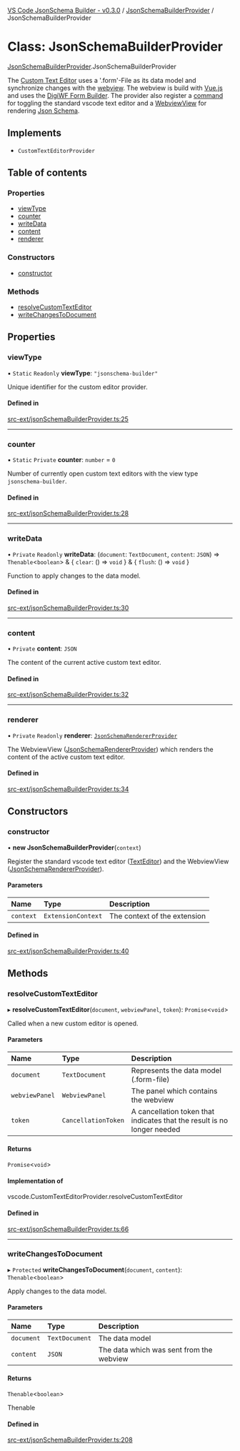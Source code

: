 [VS Code JsonSchema Builder - v0.3.0](../documentation.md) / [JsonSchemaBuilderProvider](../modules/JsonSchemaBuilderProvider.md) / JsonSchemaBuilderProvider

# Class: JsonSchemaBuilderProvider

[JsonSchemaBuilderProvider](../modules/JsonSchemaBuilderProvider.md).JsonSchemaBuilderProvider

The [Custom Text Editor](https://code.visualstudio.com/api/extension-guides/custom-editors) uses a '.form'-File as its
data model and synchronize changes with the [webview](https://code.visualstudio.com/api/extension-guides/webview).
The webview is build with [Vue.js](https://vuejs.org/) and uses the [DigiWF Form Builder](https://github.com/it-at-m/digiwf-form-builder).
The provider also register a [command](https://code.visualstudio.com/api/extension-guides/command) for toggling the
standard vscode text editor and a [WebviewView](https://code.visualstudio.com/api/extension-guides/webview)
for rendering [Json Schema](https://json-schema.org/).

## Implements

- `CustomTextEditorProvider`

## Table of contents

### Properties

- [viewType](JsonSchemaBuilderProvider.JsonSchemaBuilderProvider.md#viewtype)
- [counter](JsonSchemaBuilderProvider.JsonSchemaBuilderProvider.md#counter)
- [writeData](JsonSchemaBuilderProvider.JsonSchemaBuilderProvider.md#writedata)
- [content](JsonSchemaBuilderProvider.JsonSchemaBuilderProvider.md#content)
- [renderer](JsonSchemaBuilderProvider.JsonSchemaBuilderProvider.md#renderer)

### Constructors

- [constructor](JsonSchemaBuilderProvider.JsonSchemaBuilderProvider.md#constructor)

### Methods

- [resolveCustomTextEditor](JsonSchemaBuilderProvider.JsonSchemaBuilderProvider.md#resolvecustomtexteditor)
- [writeChangesToDocument](JsonSchemaBuilderProvider.JsonSchemaBuilderProvider.md#writechangestodocument)

## Properties

### viewType

▪ `Static` `Readonly` **viewType**: ``"jsonschema-builder"``

Unique identifier for the custom editor provider.

#### Defined in

[src-ext/jsonSchemaBuilderProvider.ts:25](https://github.com/FlowSquad/vs-code-vuetify-jsonschema-builder/blob/a6eae64/src-ext/jsonSchemaBuilderProvider.ts#L25)

___

### counter

▪ `Static` `Private` **counter**: `number` = `0`

Number of currently open custom text editors with the view type `jsonschema-builder`.

#### Defined in

[src-ext/jsonSchemaBuilderProvider.ts:28](https://github.com/FlowSquad/vs-code-vuetify-jsonschema-builder/blob/a6eae64/src-ext/jsonSchemaBuilderProvider.ts#L28)

___

### writeData

• `Private` `Readonly` **writeData**: (`document`: `TextDocument`, `content`: `JSON`) => `Thenable`<`boolean`\> & { `clear`: () => `void`  } & { `flush`: () => `void`  }

Function to apply changes to the data model.

#### Defined in

[src-ext/jsonSchemaBuilderProvider.ts:30](https://github.com/FlowSquad/vs-code-vuetify-jsonschema-builder/blob/a6eae64/src-ext/jsonSchemaBuilderProvider.ts#L30)

___

### content

• `Private` **content**: `JSON`

The content of the current active custom text editor.

#### Defined in

[src-ext/jsonSchemaBuilderProvider.ts:32](https://github.com/FlowSquad/vs-code-vuetify-jsonschema-builder/blob/a6eae64/src-ext/jsonSchemaBuilderProvider.ts#L32)

___

### renderer

• `Private` `Readonly` **renderer**: [`JsonSchemaRendererProvider`](JsonSchemaRendererProvider.JsonSchemaRendererProvider.md)

The WebviewView ([JsonSchemaRendererProvider](../modules/JsonSchemaRendererProvider.md)) which renders the content of the active custom text editor.

#### Defined in

[src-ext/jsonSchemaBuilderProvider.ts:34](https://github.com/FlowSquad/vs-code-vuetify-jsonschema-builder/blob/a6eae64/src-ext/jsonSchemaBuilderProvider.ts#L34)

## Constructors

### constructor

• **new JsonSchemaBuilderProvider**(`context`)

Register the standard vscode text editor ([TextEditor](../modules/TextEditor.md)) and the WebviewView ([JsonSchemaRendererProvider](../modules/JsonSchemaRendererProvider.md)).

#### Parameters

| Name | Type | Description |
| :------ | :------ | :------ |
| `context` | `ExtensionContext` | The context of the extension |

#### Defined in

[src-ext/jsonSchemaBuilderProvider.ts:40](https://github.com/FlowSquad/vs-code-vuetify-jsonschema-builder/blob/a6eae64/src-ext/jsonSchemaBuilderProvider.ts#L40)

## Methods

### resolveCustomTextEditor

▸ **resolveCustomTextEditor**(`document`, `webviewPanel`, `token`): `Promise`<`void`\>

Called when a new custom editor is opened.

#### Parameters

| Name | Type | Description |
| :------ | :------ | :------ |
| `document` | `TextDocument` | Represents the data model (.form-file) |
| `webviewPanel` | `WebviewPanel` | The panel which contains the webview |
| `token` | `CancellationToken` | A cancellation token that indicates that the result is no longer needed |

#### Returns

`Promise`<`void`\>

#### Implementation of

vscode.CustomTextEditorProvider.resolveCustomTextEditor

#### Defined in

[src-ext/jsonSchemaBuilderProvider.ts:66](https://github.com/FlowSquad/vs-code-vuetify-jsonschema-builder/blob/a6eae64/src-ext/jsonSchemaBuilderProvider.ts#L66)

___

### writeChangesToDocument

▸ `Protected` **writeChangesToDocument**(`document`, `content`): `Thenable`<`boolean`\>

Apply changes to the data model.

#### Parameters

| Name | Type | Description |
| :------ | :------ | :------ |
| `document` | `TextDocument` | The data model |
| `content` | `JSON` | The data which was sent from the webview |

#### Returns

`Thenable`<`boolean`\>

Thenable

#### Defined in

[src-ext/jsonSchemaBuilderProvider.ts:208](https://github.com/FlowSquad/vs-code-vuetify-jsonschema-builder/blob/a6eae64/src-ext/jsonSchemaBuilderProvider.ts#L208)
